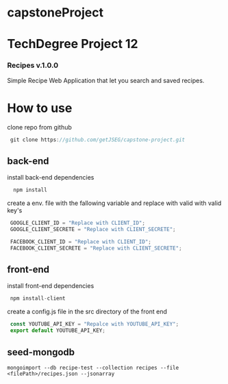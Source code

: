# capstoneProject

# TechDegree Project 12

### Recipes v.1.0.0
Simple Recipe Web Application that let you search and saved recipes.


# How to use
clone repo from github
```javascript
 git clone https://github.com/getJSEG/capstone-project.git
```
## back-end
install back-end dependencies
```javascript
  npm install
```

create a env. file with the fallowing variable and replace with valid with valid key's
```javascript
 GOOGLE_CLIENT_ID = "Replace with CLIENT_ID";
 GOOGLE_CLIENT_SECRETE = "Replace with CLIENT_SECRETE";

 FACEBOOK_CLIENT_ID = "Replace with CLIENT_ID";
 FACEBOOK_CLIENT_SECRETE = "Replace with CLIENT_SECRETE";
```
## front-end
install front-end dependencies
```javascript
 npm install-client
```
create a config.js file in the src directory of the front end
```javascript
 const YOUTUBE_API_KEY = "Repalce with YOUTUBE_API_KEY";
 export default YOUTUBE_API_KEY;
```
## seed-mongodb
```
mongoimport --db recipe-test --collection recipes --file <filePath>/recipes.json --jsonarray
```
